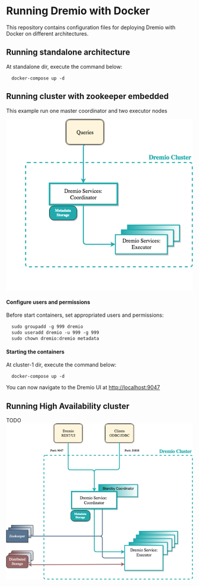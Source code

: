 # Running Dremio with Docker

This repository contains configuration files for deploying Dremio with Docker on different architectures.

## Running standalone architecture
At standalone dir, execute the command below:

```
  docker-compose up -d 
``` 
  

## Running cluster with zookeeper embedded
This example run one master coordinator and two executor nodes

![zookeeper embedded](images/cluster-1.png)
#### Configure users and permissions
Before start containers, set appropriated users and permissions:
```
  sudo groupadd -g 999 dremio
  sudo useradd dremio -u 999 -g 999
  sudo chown dremio:dremio metadata
```
#### Starting the containers
At cluster-1 dir, execute the command below:
```
  docker-compose up -d 
``` 

You can now navigate to the Dremio UI at <a href="http://localhost:9047">http://localhost:9047</a>

## Running High Availability cluster
TODO
![HA cluster](images/cluster-2.png)
